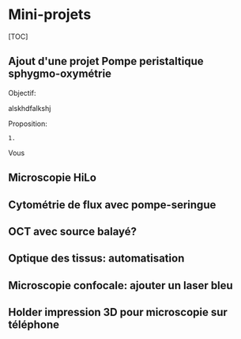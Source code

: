 # Mini-projets

[TOC]

## Ajout d'une projet Pompe peristaltique sphygmo-oxymétrie

Objectif:

alskhdfalkshj

Proposition:

	1. 

Vous

## Microscopie HiLo

## Cytométrie de flux avec pompe-seringue

## OCT avec source balayé?

## Optique des tissus: automatisation

## Microscopie confocale: ajouter un laser bleu

## Holder impression 3D pour microscopie sur téléphone

